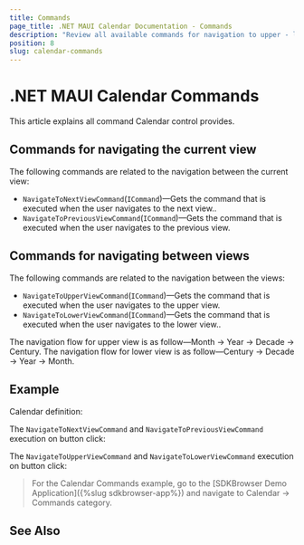 ```yaml
---
title: Commands
page_title: .NET MAUI Calendar Documentation - Commands
description: "Review all available commands for navigation to upper - lower view and next - previous month, year, century, decade that Calendar for .NET MAUI provides."
position: 8
slug: calendar-commands
---
```


# .NET MAUI Calendar Commands

This article explains all command Calendar control provides.

## Commands for navigating the current view

The following commands are related to the navigation between the current view:

* `NavigateToNextViewCommand`(`ICommand`)&mdash;Gets the command that is executed when the user navigates to the next view..
* `NavigateToPreviousViewCommand`(`ICommand`)&mdash;Gets the command that is executed when the user navigates to the previous view.

## Commands for navigating between views

The following commands are related to the navigation between the views: 

* `NavigateToUpperViewCommand`(`ICommand`)&mdash;Gets the command that is executed when the user navigates to the upper view.
* `NavigateToLowerViewCommand`(`ICommand`)&mdash;Gets the command that is executed when the user navigates to the lower view..

The navigation flow for upper view is as follow&mdash;Month -> Year -> Decade -> Century.
The navigation flow for lower view is as follow&mdash;Century -> Decade -> Year -> Month.

## Example

Calendar definition:

<snippet id='calendar-navigation-commands'/>

The `NavigateToNextViewCommand` and `NavigateToPreviousViewCommand` execution on button click:

<snippet id='calendar-navigating-in-current-view'/>

The `NavigateToUpperViewCommand` and `NavigateToLowerViewCommand` execution on button click:

<snippet id='calendar-navigating-detween-views'/>

> For the Calendar Commands example, go to the [SDKBrowser Demo Application]({%slug sdkbrowser-app%}) and navigate to Calendar -> Commands category.

## See Also

